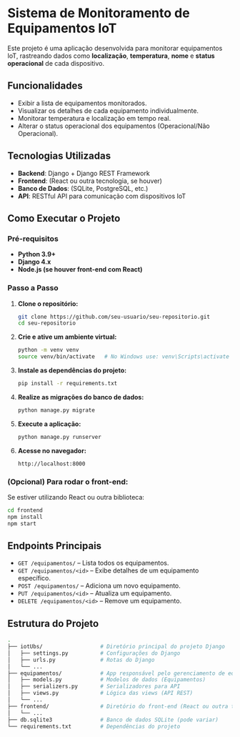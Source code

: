
#  Sistema de Monitoramento de Equipamentos IoT

Este projeto é uma aplicação desenvolvida para monitorar equipamentos IoT, rastreando dados como **localização**, **temperatura**, **nome** e **status operacional** de cada dispositivo.

## Funcionalidades

- Exibir a lista de equipamentos monitorados.
- Visualizar os detalhes de cada equipamento individualmente.
- Monitorar temperatura e localização em tempo real.
- Alterar o status operacional dos equipamentos (Operacional/Não Operacional).
  
## Tecnologias Utilizadas

- **Backend**: Django + Django REST Framework
- **Frontend**: (React ou outra tecnologia, se houver)
- **Banco de Dados**: (SQLite, PostgreSQL, etc.)
- **API**: RESTful API para comunicação com dispositivos IoT

## Como Executar o Projeto

### Pré-requisitos

- **Python 3.9+**
- **Django 4.x**
- **Node.js (se houver front-end com React)**

### Passo a Passo

1. **Clone o repositório:**

   ```bash
   git clone https://github.com/seu-usuario/seu-repositorio.git
   cd seu-repositorio
   ```

2. **Crie e ative um ambiente virtual:**

   ```bash
   python -m venv venv
   source venv/bin/activate   # No Windows use: venv\Scripts\activate
   ```

3. **Instale as dependências do projeto:**

   ```bash
   pip install -r requirements.txt
   ```

4. **Realize as migrações do banco de dados:**

   ```bash
   python manage.py migrate
   ```

5. **Execute a aplicação:**

   ```bash
   python manage.py runserver
   ```

6. **Acesse no navegador:**

   ```
   http://localhost:8000
   ```

### (Opcional) Para rodar o front-end:

Se estiver utilizando React ou outra biblioteca:

```bash
cd frontend
npm install
npm start
```

## Endpoints Principais

- `GET /equipamentos/` – Lista todos os equipamentos.
- `GET /equipamentos/<id>` – Exibe detalhes de um equipamento específico.
- `POST /equipamentos/` – Adiciona um novo equipamento.
- `PUT /equipamentos/<id>` – Atualiza um equipamento.
- `DELETE /equipamentos/<id>` – Remove um equipamento.

## Estrutura do Projeto

```bash
.
├── iotUbs/                  # Diretório principal do projeto Django
│   ├── settings.py          # Configurações do Django
│   ├── urls.py              # Rotas do Django
│   └── ...
├── equipamentos/            # App responsável pelo gerenciamento de equipamentos
│   ├── models.py            # Modelos de dados (Equipamentos)
│   ├── serializers.py       # Serializadores para API
│   ├── views.py             # Lógica das views (API REST)
│   └── ...
├── frontend/                # Diretório do front-end (React ou outra tecnologia)
│   └── ...
├── db.sqlite3               # Banco de dados SQLite (pode variar)
└── requirements.txt         # Dependências do projeto
```

